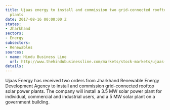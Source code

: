 ```yaml
---
title: Ujaas energy to install and commission two grid-connected rooftop solar power
  plants
date: 2017-08-16 00:00:00 Z
states:
- Jharkhand
sectors:
- Energy
subsectors:
- Renewables
sources:
- name: Hindu Business Line
  url: http://www.thehindubusinessline.com/markets/stock-markets/ujaas-energy-bags-two-orders-from-jharkhand-renewable-energy-development-agency/article9807633.ece
details: 
---
```


Ujaas Energy has received two orders from Jharkhand Renewable Energy Development Agency to install and commission grid-connected rooftop solar power plants. The company will install a 3.5 MW solar power plant for individual, commercial and industrial users, and a 5 MW solar plant on a government building. 
